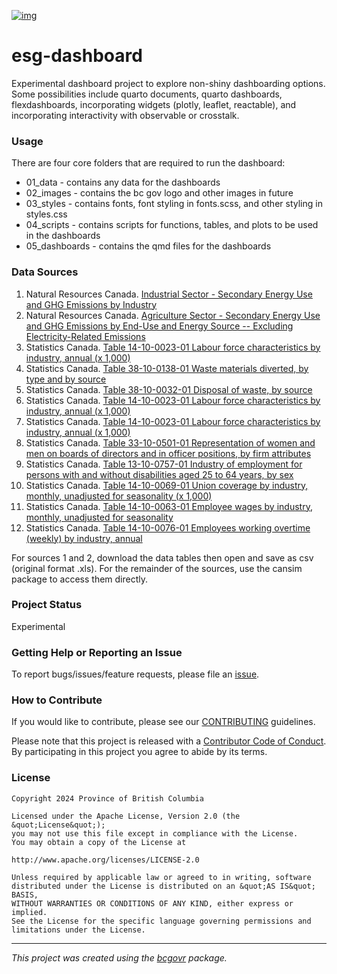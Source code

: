 [![img](https://img.shields.io/badge/Lifecycle-Experimental-339999)](https://github.com/bcgov/repomountie/blob/master/doc/lifecycle-badges.md)

# esg-dashboard

Experimental dashboard project to explore non-shiny dashboarding options. Some possibilities include quarto documents, quarto dashboards, flexdashboards, incorporating widgets (plotly, leaflet, reactable), and incorporating interactivity with observable or crosstalk.

### Usage

There are four core folders that are required to run the dashboard:

-   01_data - contains any data for the dashboards
-   02_images - contains the bc gov logo and other images in future
-   03_styles - contains fonts, font styling in fonts.scss, and other styling in styles.css
-   04_scripts - contains scripts for functions, tables, and plots to be used in the dashboards
-   05_dashboards - contains the qmd files for the dashboards

### Data Sources

1.  Natural Resources Canada. [Industrial Sector - Secondary Energy Use and GHG Emissions by Industry](https://oee.nrcan.gc.ca/corporate/statistics/neud/dpa/showTable.cfm?type=CP&sector=agg&juris=bct&year=2021&rn=2&page=0)
2.  Natural Resources Canada. [Agriculture Sector - Secondary Energy Use and GHG Emissions by End-Use and Energy Source -- Excluding Electricity-Related Emissions](https://oee.nrcan.gc.ca/corporate/statistics/neud/dpa/showTable.cfm?type=CP&sector=agr&juris=bct&year=2021&rn=1&page=0)
3. Statistics Canada. [Table 14-10-0023-01 Labour force characteristics by industry, annual (x 1,000)](https://doi.org/10.25318/1410002301-eng)
4. Statistics Canada. [Table 38-10-0138-01 Waste materials diverted, by type and by source](https://doi.org/10.25318/3810013801-eng)
5. Statistics Canada. [Table 38-10-0032-01 Disposal of waste, by source](https://doi.org/10.25318/3810003201-eng)
6. Statistics Canada. [Table 14-10-0023-01 Labour force characteristics by industry, annual (x 1,000)](https://doi.org/10.25318/1410002301-eng)
7. Statistics Canada. [Table 14-10-0023-01 Labour force characteristics by industry, annual (x 1,000)](https://doi.org/10.25318/1410002301-eng)
8. Statistics Canada. [Table 33-10-0501-01 Representation of women and men on boards of directors and in officer positions, by firm attributes](https://doi.org/10.25318/3310050101-eng)
9. Statistics Canada. [Table 13-10-0757-01 Industry of employment for persons with and without disabilities aged 25 to 64 years, by sex](https://doi.org/10.25318/1310075701-eng)
10. Statistics Canada. [Table 14-10-0069-01 Union coverage by industry, monthly, unadjusted for seasonality (x 1,000)](https://doi.org/10.25318/1410006901-eng)
11. Statistics Canada. [Table 14-10-0063-01 Employee wages by industry, monthly, unadjusted for seasonality](https://doi.org/10.25318/1410006301-eng)
12. Statistics Canada. [Table 14-10-0076-01 Employees working overtime (weekly) by industry, annual](https://doi.org/10.25318/1410007601-eng)

For sources 1 and 2, download the data tables then open and save as csv (original format .xls). For the remainder of the sources, use the cansim package to access them directly. 

### Project Status

Experimental

### Getting Help or Reporting an Issue

To report bugs/issues/feature requests, please file an [issue](https://github.com/bcgov/esg-dashboard/issues/).

### How to Contribute

If you would like to contribute, please see our [CONTRIBUTING](CONTRIBUTING.md) guidelines.

Please note that this project is released with a [Contributor Code of Conduct](CODE_OF_CONDUCT.md). By participating in this project you agree to abide by its terms.

### License

    Copyright 2024 Province of British Columbia

    Licensed under the Apache License, Version 2.0 (the &quot;License&quot;);
    you may not use this file except in compliance with the License.
    You may obtain a copy of the License at

    http://www.apache.org/licenses/LICENSE-2.0

    Unless required by applicable law or agreed to in writing, software distributed under the License is distributed on an &quot;AS IS&quot; BASIS,
    WITHOUT WARRANTIES OR CONDITIONS OF ANY KIND, either express or implied.
    See the License for the specific language governing permissions and limitations under the License.

------------------------------------------------------------------------

*This project was created using the [bcgovr](https://github.com/bcgov/bcgovr) package.*
